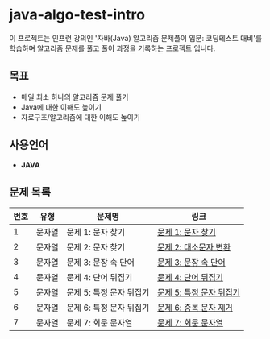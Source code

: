 # java-algo-test-intro
이 프로젝트는 인프런 강의인 '자바(Java) 알고리즘 문제풀이 입문: 코딩테스트 대비'를 학습하며 알고리즘 문제를 풀고 풀이 과정을 기록하는 프로젝트 입니다.

## 목표
- 매일 최소 하나의 알고리즘 문제 풀기
- Java에 대한 이해도 높이기
- 자료구조/알고리즘에 대한 이해도 높이기

## 사용언어
- **JAVA**

## 문제 목록

| 번호 | 유형  | 문제명             | 링크                                                                |
|----|-----|-----------------|-------------------------------------------------------------------|
| 1  | 문자열 | 문제 1: 문자 찾기     | [문제 1: 문자 찾기](./src/String/Day1_CharacterSearch_README.md)        |
| 2  | 문자열 | 문제 2: 문자 찾기     | [문제 2: 대소문자 변환](./src/String/Day1_CaseChange_README.md)           |
| 3  | 문자열 | 문제 3: 문장 속 단어   | [문제 3: 문장 속 단어](./src/String/Day2_WordsInSentence_README.md)      |
| 4  | 문자열 | 문제 4: 단어 뒤집기    | [문제 4: 단어 뒤집기](./src/String/Day3_WordReverser_README.md)          |
| 5  | 문자열 | 문제 5: 특정 문자 뒤집기 | [문제 5: 특정 문자 뒤집기](./src/String/Day4_TargetCharReverser_README.md) |
| 6  | 문자열 | 문제 6: 특정 문자 뒤집기 | [문제 6: 중복 문자 제거](./src/String/Day5_RemoveDupChar_README.md)       |
| 7  | 문자열 | 문제 7: 회문 문자열    | [문제 7: 회문 문자열](./src/String/Day6_Palindrome_README.md)            |

